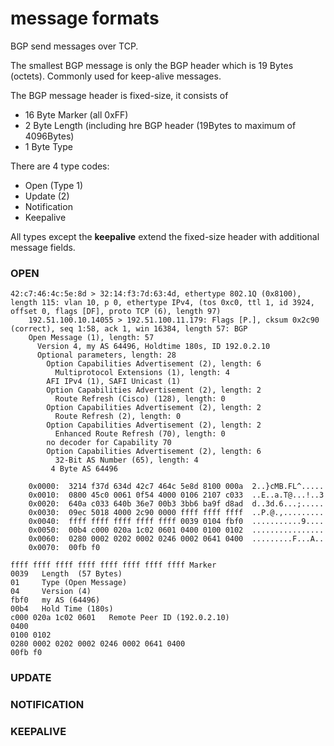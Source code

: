 # message formats

BGP send messages over TCP.

The smallest BGP message is only the BGP header which is 19 Bytes (octets).  Commonly used for keep-alive messages.

The BGP message header is fixed-size, it consists of

* 16 Byte Marker (all 0xFF)
* 2 Byte Length (including hre BGP header (19Bytes to maximum of 4096Bytes)
* 1 Byte Type


There are 4 type codes:

* Open (Type 1)
* Update (2)
* Notification
* Keepalive


All types except the **keepalive** extend the fixed-size header with additional message fields.

### OPEN

```
42:c7:46:4c:5e:8d > 32:14:f3:7d:63:4d, ethertype 802.1Q (0x8100), length 115: vlan 10, p 0, ethertype IPv4, (tos 0xc0, ttl 1, id 3924, offset 0, flags [DF], proto TCP (6), length 97)
    192.51.100.10.14055 > 192.51.100.11.179: Flags [P.], cksum 0x2c90 (correct), seq 1:58, ack 1, win 16384, length 57: BGP
	Open Message (1), length: 57
	  Version 4, my AS 64496, Holdtime 180s, ID 192.0.2.10
	  Optional parameters, length: 28
	    Option Capabilities Advertisement (2), length: 6
	      Multiprotocol Extensions (1), length: 4
		AFI IPv4 (1), SAFI Unicast (1)
	    Option Capabilities Advertisement (2), length: 2
	      Route Refresh (Cisco) (128), length: 0
	    Option Capabilities Advertisement (2), length: 2
	      Route Refresh (2), length: 0
	    Option Capabilities Advertisement (2), length: 2
	      Enhanced Route Refresh (70), length: 0
		no decoder for Capability 70
	    Option Capabilities Advertisement (2), length: 6
	      32-Bit AS Number (65), length: 4
		 4 Byte AS 64496

	0x0000:  3214 f37d 634d 42c7 464c 5e8d 8100 000a  2..}cMB.FL^.....
	0x0010:  0800 45c0 0061 0f54 4000 0106 2107 c033  ..E..a.T@...!..3
	0x0020:  640a c033 640b 36e7 00b3 3bb6 ba9f d8ad  d..3d.6...;.....
	0x0030:  09ec 5018 4000 2c90 0000 ffff ffff ffff  ..P.@.,.........
	0x0040:  ffff ffff ffff ffff ffff 0039 0104 fbf0  ...........9....
	0x0050:  00b4 c000 020a 1c02 0601 0400 0100 0102  ................
	0x0060:  0280 0002 0202 0002 0246 0002 0641 0400  .........F...A..
	0x0070:  00fb f0  
```

```
ffff ffff ffff ffff ffff ffff ffff ffff Marker
0039   Length  (57 Bytes)
01     Type (Open Message)
04     Version (4)
fbf0   my AS (64496)
00b4   Hold Time (180s)
c000 020a 1c02 0601   Remote Peer ID (192.0.2.10) 
0400 
0100 0102  
0280 0002 0202 0002 0246 0002 0641 0400 
00fb f0  

```



### UPDATE



### NOTIFICATION



### KEEPALIVE




